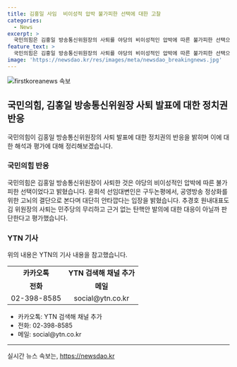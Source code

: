 ```yaml
---
title: 김홍일 사임  비이성적 압박 불가피한 선택에 대한 고찰
categories:
  - News
excerpt: >
  국민의힘은 김홍일 방송통신위원장의 사퇴를 야당의 비이성적인 압박에 따른 불가피한 선택으로 보며 안타깝게 생각한다. 이에 윤희석 선임대변인은 공영방송 정상화를 위한 고뇌의 결단으로 평가하고, 추경호 원내대표는 민주당의 무리하고 근거 없는 탄핵안 발의에 대한 대응이 아닐지 판단한다.
feature_text: >
  국민의힘은 김홍일 방송통신위원장의 사퇴를 야당의 비이성적인 압박에 따른 불가피한 선택으로 보며 안타깝게 생각한다. 이에 윤희석 선임대변인은 공영방송 정상화를 위한 고뇌의 결단으로 평가하고, 추경호 원내대표는 민주당의 무리하고 근거 없는 탄핵안 발의에 대한 대응이 아닐지 판단한다.
image: 'https://newsdao.kr/res/images/meta/newsdao_breakingnews.jpg'
---
```


<p><img src="https://newsdao.kr/res/images/meta/newsdao_breakingnews.jpg" alt="firstkoreanews 속보" /></p>

<h2 data-ke-size="size26">국민의힘, 김홍일 방송통신위원장 사퇴 발표에 대한 정치권 반응</h2>

<p data-ke-size="size16">국민의힘이 김홍일 방송통신위원장의 사퇴 발표에 대한 정치권의 반응을 밝히며 이에 대한 해석과 평가에 대해 정리해보겠습니다.</p>

<h3>국민의힘 반응</h3>

<p data-ke-size="size16">국민의힘은 김홍일 방송통신위원장이 사퇴한 것은 야당의 비이성적인 압박에 따른 불가피한 선택이었다고 밝혔습니다. 윤희석 선임대변인은 구두논평에서, 공영방송 정상화를 위한 고뇌의 결단으로 본다며 대단히 안타깝다는 입장을 밝혔습니다. 추경호 원내대표도 김 위원장의 사퇴는 민주당의 무리하고 근거 없는 탄핵안 발의에 대한 대응이 아닐까 판단한다고 평가했습니다.</p>

<h3>YTN 기사</h3>

<p data-ke-size="size16">위의 내용은 YTN의 기사 내용을 참고했습니다. </p>

<table>
  <tr>
    <td style="text-align: center; height: 17px;"><b>카카오톡</b></td>
    <td style="text-align: center; height: 17px;"><b>YTN 검색해 채널 추가</b></td>
  </tr>
  <tr>
    <td style="text-align: center; height: 17px;"><b>전화</b></td>
    <td style="text-align: center; height: 17px;"><b>메일</b></td>
  </tr>
  <tr>
    <td style="text-align: center; height: 17px;">02-398-8585</td>
    <td style="text-align: center; height: 17px;">social@ytn.co.kr</td>
  </tr>
</table>

<ul>
  <li>카카오톡: YTN 검색해 채널 추가</li>
  <li>전화: 02-398-8585</li>
  <li>메일: social@ytn.co.kr</li>
</ul>

<hr>
실시간 뉴스 속보는, <a href="https://newsdao.kr" rel="dofollow">https://newsdao.kr</a>


